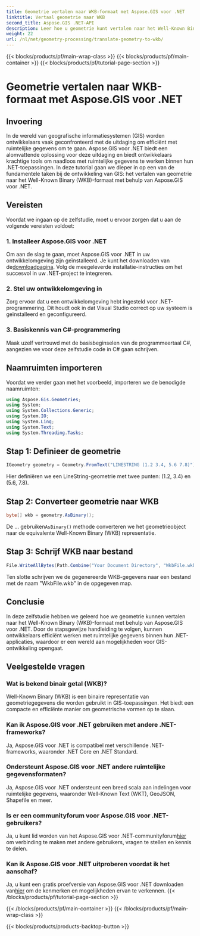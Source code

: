 ```yaml
---
title: Geometrie vertalen naar WKB-formaat met Aspose.GIS voor .NET
linktitle: Vertaal geometrie naar WKB
second_title: Aspose.GIS .NET-API
description: Leer hoe u geometrie kunt vertalen naar het Well-Known Binary (WKB)-formaat in .NET-toepassingen met behulp van Aspose.GIS voor naadloze verwerking van ruimtelijke gegevens.
weight: 22
url: /nl/net/geometry-processing/translate-geometry-to-wkb/
---
```


{{< blocks/products/pf/main-wrap-class >}}
{{< blocks/products/pf/main-container >}}
{{< blocks/products/pf/tutorial-page-section >}}

# Geometrie vertalen naar WKB-formaat met Aspose.GIS voor .NET

## Invoering
In de wereld van geografische informatiesystemen (GIS) worden ontwikkelaars vaak geconfronteerd met de uitdaging om efficiënt met ruimtelijke gegevens om te gaan. Aspose.GIS voor .NET biedt een alomvattende oplossing voor deze uitdaging en biedt ontwikkelaars krachtige tools om naadloos met ruimtelijke gegevens te werken binnen hun .NET-toepassingen. In deze tutorial gaan we dieper in op een van de fundamentele taken bij de ontwikkeling van GIS: het vertalen van geometrie naar het Well-Known Binary (WKB)-formaat met behulp van Aspose.GIS voor .NET.
## Vereisten
Voordat we ingaan op de zelfstudie, moet u ervoor zorgen dat u aan de volgende vereisten voldoet:
### 1. Installeer Aspose.GIS voor .NET
 Om aan de slag te gaan, moet Aspose.GIS voor .NET in uw ontwikkelomgeving zijn geïnstalleerd. Je kunt het downloaden van de[downloadpagina](https://releases.aspose.com/gis/net/). Volg de meegeleverde installatie-instructies om het succesvol in uw .NET-project te integreren.
### 2. Stel uw ontwikkelomgeving in
Zorg ervoor dat u een ontwikkelomgeving hebt ingesteld voor .NET-programmering. Dit houdt ook in dat Visual Studio correct op uw systeem is geïnstalleerd en geconfigureerd.
### 3. Basiskennis van C#-programmering
Maak uzelf vertrouwd met de basisbeginselen van de programmeertaal C#, aangezien we voor deze zelfstudie code in C# gaan schrijven.

## Naamruimten importeren
Voordat we verder gaan met het voorbeeld, importeren we de benodigde naamruimten:
```csharp
using Aspose.Gis.Geometries;
using System;
using System.Collections.Generic;
using System.IO;
using System.Linq;
using System.Text;
using System.Threading.Tasks;
```
## Stap 1: Definieer de geometrie
```csharp
IGeometry geometry = Geometry.FromText("LINESTRING (1.2 3.4, 5.6 7.8)");
```
Hier definiëren we een LineString-geometrie met twee punten: (1.2, 3.4) en (5.6, 7.8).
## Stap 2: Converteer geometrie naar WKB
```csharp
byte[] wkb = geometry.AsBinary();
```
 De ... gebruiken`AsBinary()` methode converteren we het geometrieobject naar de equivalente Well-Known Binary (WKB) representatie.
## Stap 3: Schrijf WKB naar bestand
```csharp
File.WriteAllBytes(Path.Combine("Your Document Directory", "WkbFile.wkb"), wkb);
```
Ten slotte schrijven we de gegenereerde WKB-gegevens naar een bestand met de naam "WkbFile.wkb" in de opgegeven map.

## Conclusie
In deze zelfstudie hebben we geleerd hoe we geometrie kunnen vertalen naar het Well-Known Binary (WKB)-formaat met behulp van Aspose.GIS voor .NET. Door de stapsgewijze handleiding te volgen, kunnen ontwikkelaars efficiënt werken met ruimtelijke gegevens binnen hun .NET-applicaties, waardoor er een wereld aan mogelijkheden voor GIS-ontwikkeling opengaat.
## Veelgestelde vragen
### Wat is bekend binair getal (WKB)?
Well-Known Binary (WKB) is een binaire representatie van geometriegegevens die worden gebruikt in GIS-toepassingen. Het biedt een compacte en efficiënte manier om geometrische vormen op te slaan.
### Kan ik Aspose.GIS voor .NET gebruiken met andere .NET-frameworks?
Ja, Aspose.GIS voor .NET is compatibel met verschillende .NET-frameworks, waaronder .NET Core en .NET Standard.
### Ondersteunt Aspose.GIS voor .NET andere ruimtelijke gegevensformaten?
Ja, Aspose.GIS voor .NET ondersteunt een breed scala aan indelingen voor ruimtelijke gegevens, waaronder Well-Known Text (WKT), GeoJSON, Shapefile en meer.
### Is er een communityforum voor Aspose.GIS voor .NET-gebruikers?
 Ja, u kunt lid worden van het Aspose.GIS voor .NET-communityforum[hier](https://forum.aspose.com/c/gis/33) om verbinding te maken met andere gebruikers, vragen te stellen en kennis te delen.
### Kan ik Aspose.GIS voor .NET uitproberen voordat ik het aanschaf?
 Ja, u kunt een gratis proefversie van Aspose.GIS voor .NET downloaden van[hier](https://releases.aspose.com/) om de kenmerken en mogelijkheden ervan te verkennen.
{{< /blocks/products/pf/tutorial-page-section >}}

{{< /blocks/products/pf/main-container >}}
{{< /blocks/products/pf/main-wrap-class >}}

{{< blocks/products/products-backtop-button >}}
